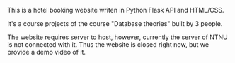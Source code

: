 This is a hotel booking website writen in Python Flask API and HTML/CSS.

It's a course projects of the course "Database theories" built by 3 people.

The website requires server to host, however, currently the server of NTNU is not connected with it. Thus the website is closed right now, but we provide a demo video of it.
